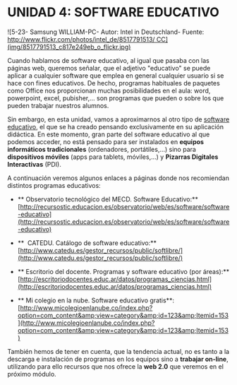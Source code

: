 
# UNIDAD 4: SOFTWARE EDUCATIVO


![5-23- Samsung WILLIAM-PC- Autor: Intel in Deutschland- Fuente: http://www.flickr.com/photos/intel_de/8517791513/ CC](img/8517791513_c817e249eb_o_flickr.jpg)

Cuando hablamos de software educativo, al igual que pasaba con las páginas web, queremos señalar, que el adjetivo "educativo" se puede aplicar a cualquier software que emplea en general cualquier usuario si se hace con fines educativos. De hecho, programas habituales de paquetes como Office nos proporcionan muchas posibilidades en el aula: word, powerpoint, excel, pubisher,... son programas que pueden o sobre los que pueden trabajar nuestros alumnos.

Sin embargo, en esta unidad, vamos a aproximarnos al otro tipo de [software educativo](http://es.wikipedia.org/wiki/Software_educativo), el que se ha creado pensando exclusivamente en su aplicación didáctica. En este momento, gran parte del software educativo al que podemos acceder, no está pensado para ser instalados en **equipos informáticos tradicionales** (ordenadores, portátiles,...) sino para **dispositivos móviles** (apps para tablets, móviles,...) y **Pizarras Digitales Interactivas** (PDI).

A continuación veremos algunos enlaces a páginas donde nos recomiendan distintos programas educativos:

* ** Observatorio tecnológico del MECD. Software Educativo:** [http://recursostic.educacion.es/observatorio/web/es/software/software-educativo](http://recursostic.educacion.es/observatorio/web/es/software/software-educativo)

* **  CATEDU. Catálogo de software educativo:** [http://www.catedu.es/gestor_recursos/public/softlibre/](http://www.catedu.es/gestor_recursos/public/softlibre/)

* ** Escritorio del docente. Programas y software educativo (por áreas):** [http://escritoriodocentes.educ.ar/datos/programas_ciencias.html](http://escritoriodocentes.educ.ar/datos/programas_ciencias.html)

* ** Mi colegio en la nube. Software educativo gratis**: [http://www.micolegioenlanube.co/index.php?option=com_content&amp;view=category&amp;id=123&amp;Itemid=153](http://www.micolegioenlanube.co/index.php?option=com_content&amp;view=category&amp;id=123&amp;Itemid=153)

También hemos de tener en cuenta, que la tendencia actual, no es tanto a la descarga e instalación de programas en los equipos sino a **trabajar on-line**, utilizando para ello recursos que nos ofrece la **web 2.0** que veremos en el próximo módulo.

 

